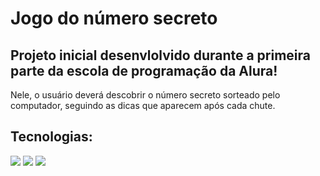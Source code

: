 <h1>Jogo do número secreto</h1>

<h2>Projeto inicial desenvlolvido durante a primeira parte da escola de programação da Alura!</h2>
<p>Nele, o usuário deverá descobrir o número secreto sorteado pelo computador, seguindo as dicas que aparecem após cada chute.</p>

## Tecnologias:
<div>
  <img src="https://img.shields.io/badge/HTML-239120?style=for-the-badge&logo=html5&logoColor=white">
  <img src="https://img.shields.io/badge/CSS-239120?&style=for-the-badge&logo=css3&logoColor=white">
  <img src="https://img.shields.io/badge/JavaScript-F7DF1E?style=for-the-badge&logo=javascript&logoColor=black">
</div>
